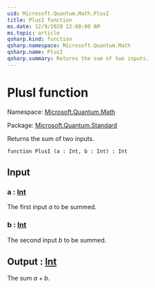 ```yaml
---
uid: Microsoft.Quantum.Math.PlusI
title: PlusI function
ms.date: 12/9/2020 12:00:00 AM
ms.topic: article
qsharp.kind: function
qsharp.namespace: Microsoft.Quantum.Math
qsharp.name: PlusI
qsharp.summary: Returns the sum of two inputs.
---
```


# PlusI function

Namespace: [Microsoft.Quantum.Math](xref:Microsoft.Quantum.Math)

Package: [Microsoft.Quantum.Standard](https://nuget.org/packages/Microsoft.Quantum.Standard)


Returns the sum of two inputs.

```qsharp
function PlusI (a : Int, b : Int) : Int
```


## Input

### a : [Int](xref:microsoft.quantum.lang-ref.int)

The first input $a$ to be summed.


### b : [Int](xref:microsoft.quantum.lang-ref.int)

The second input $b$ to be summed.



## Output : [Int](xref:microsoft.quantum.lang-ref.int)

The sum $a + b$.